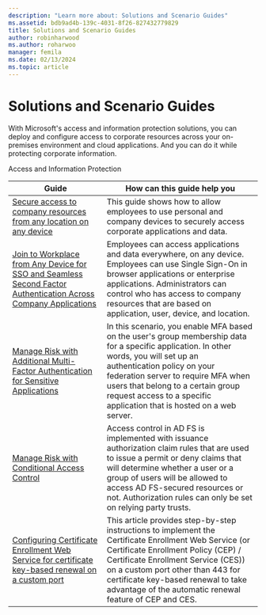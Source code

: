 ```yaml
---
description: "Learn more about: Solutions and Scenario Guides"
ms.assetid: bdb9ad4b-139c-4031-8f26-827432779829
title: Solutions and Scenario Guides
author: robinharwood
ms.author: roharwoo
manager: femila
ms.date: 02/13/2024
ms.topic: article
---
```


# Solutions and Scenario Guides


With Microsoft's access and information protection solutions, you can deploy and configure access to corporate resources across your on-premises environment and cloud applications. And you can do it while protecting corporate information.

Access and Information Protection

|Guide|How can this guide help you
|-----|-----
| [Secure access to company resources from any location on any device](/previous-versions/windows/it-pro/solutions-guidance/dn550982(v=ws.11))|This guide shows how to allow employees to use personal and company devices to securely access corporate applications and data.
| [Join to Workplace from Any Device for SSO and Seamless Second Factor Authentication Across Company Applications](../ad-fs/operations/join-to-workplace-from-any-device-for-sso-and-seamless-second-factor-authentication-across-company-applications.md) | Employees can access applications and data everywhere, on any device. Employees can use Single Sign-On in browser applications or enterprise applications. Administrators can control who has access to company resources that are based on application, user, device, and location.
| [Manage Risk with Additional Multi-Factor Authentication for Sensitive Applications](../ad-fs/operations/manage-risk-with-additional-multi-factor-authentication-for-sensitive-applications.md)| In this scenario, you enable MFA based on the user's group membership data for a specific application. In other words, you will set up an authentication policy on your federation server to require MFA when users that belong to a certain group request access to a specific application that is hosted on a web server.
| [Manage Risk with Conditional Access Control](../ad-fs/operations/manage-risk-with-conditional-access-control.md) | Access control in AD FS is implemented with issuance authorization claim rules that are used to issue a permit or deny claims that will determine whether a user or a group of users will be allowed to access AD FS-secured resources or not. Authorization rules can only be set on relying party trusts.
|[Configuring Certificate Enrollment Web Service for certificate key-based renewal on a custom port](certificate-enrollment-certificate-key-based-renewal.md)|This article provides step-by-step instructions to implement the Certificate Enrollment Web Service (or Certificate Enrollment Policy (CEP) / Certificate Enrollment Service (CES)) on a custom port other than 443 for certificate key-based renewal to take advantage of the automatic renewal feature of CEP and CES. |
